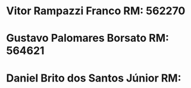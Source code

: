 # Vitor Rampazzi Franco RM: 562270
# Gustavo Palomares Borsato RM: 564621
# Daniel Brito dos Santos Júnior RM: 